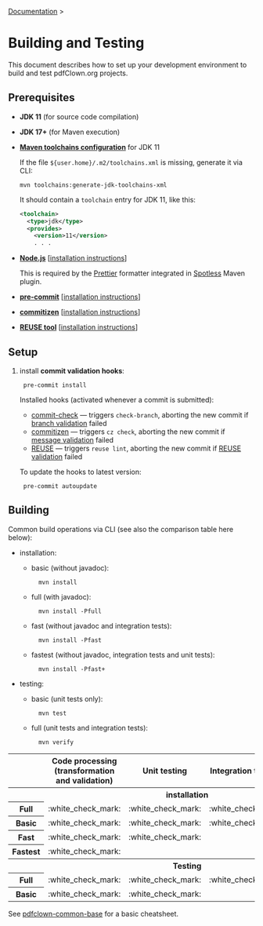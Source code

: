 [Documentation](README.md) >

# Building and Testing

This document describes how to set up your development environment to build and test pdfClown.org projects.

## Prerequisites

- **JDK 11** (for source code compilation)

- **JDK 17+** (for Maven execution)

- **[Maven toolchains configuration](https://maven.apache.org/guides/mini/guide-using-toolchains.html)** for JDK 11

    If the file `${user.home}/.m2/toolchains.xml` is missing, generate it via CLI:

      mvn toolchains:generate-jdk-toolchains-xml

    It should contain a `toolchain` entry for JDK 11, like this:

    ```xml
    <toolchain>
      <type>jdk</type>
      <provides>
        <version>11</version>
        . . .
    ```

- **[Node.js](https://nodejs.org/en)** [[installation instructions](https://nodejs.org/en/download)]

    This is required by the [Prettier](https://prettier.io/) formatter integrated in [Spotless](https://github.com/diffplug/spotless/tree/main/plugin-maven) Maven plugin.
- **[pre-commit](https://pre-commit.com/)** [[installation instructions](https://pre-commit.com/#install)]
- **[commitizen](https://commitizen-tools.github.io/commitizen/)** [[installation instructions](https://commitizen-tools.github.io/commitizen/#requirements)]
- **[REUSE tool](https://reuse.software/)** [[installation instructions](https://reuse.readthedocs.io/en/latest/readme.html#install)]

## Setup

1. install **commit validation hooks**:

        pre-commit install

    Installed hooks (activated whenever a commit is submitted):

    - [commit-check](https://github.com/commit-check/commit-check) — triggers `check-branch`, aborting the new commit if [branch validation](https://conventional-branch.github.io/) failed
    - [commitizen](https://commitizen-tools.github.io/commitizen/getting_started/#integration-with-pre-commit) — triggers `cz check`, aborting the new commit if [message validation](https://www.conventionalcommits.org/en/v1.0.0/) failed
    - [REUSE](https://reuse.software/dev/#pre-commit-hook) — triggers `reuse lint`, aborting the new commit if [REUSE validation](https://reuse.software/spec-3.3/) failed

    To update the hooks to latest version:

        pre-commit autoupdate

## Building

Common build operations via CLI (see also the comparison table here below):

- installation:

    - basic (without javadoc):

            mvn install

    - full (with javadoc):

            mvn install -Pfull

    - fast (without javadoc and integration tests):

            mvn install -Pfast

    - fastest (without javadoc, integration tests and unit tests):

            mvn install -Pfast+

- testing:

    - basic (unit tests only):

            mvn test

    - full (unit tests and integration tests):

            mvn verify

<table>
<tr>
<th></th>
<th width="20%">Code processing (transformation and validation)</th>
<th width="20%">Unit testing</th>
<th width="20%">Integration testing</th>
<th width="20%">Javadoc</th>
</tr>
<tr>
<th colspan="5">installation</th>
</tr>
<tr>
<th>Full</th>
<td>:white_check_mark:</td>
<td>:white_check_mark:</td>
<td>:white_check_mark:</td>
<td>:white_check_mark:</td>
</tr>
<tr>
<th>Basic</th>
<td>:white_check_mark:</td>
<td>:white_check_mark:</td>
<td>:white_check_mark:</td>
<td></td>
</tr>
<tr>
<th>Fast</th>
<td>:white_check_mark:</td>
<td>:white_check_mark:</td>
<td></td>
<td></td>
</tr>
<tr>
<th>Fastest</th>
<td>:white_check_mark:</td>
<td></td>
<td></td>
<td></td>
</tr>
<tr>
<th colspan="5">Testing</th>
</tr>
<tr>
<th>Full</th>
<td>:white_check_mark:</td>
<td>:white_check_mark:</td>
<td>:white_check_mark:</td>
<td></td>
</tr>
<tr>
<th>Basic</th>
<td>:white_check_mark:</td>
<td>:white_check_mark:</td>
<td></td>
<td></td>
</tr>
</table>

See [pdfclown-common-base](../pdfclown-common-base/pom.xml) for a basic cheatsheet.
